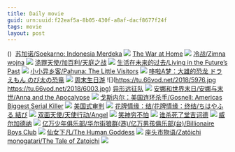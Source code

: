 ```yaml
---
title: Daily movie
guid: urn:uuid:f22eaf5a-8b05-430f-a8af-dacf8677f24f
tags: movie
layout: post
---
```


()
![]()
[苏加诺/Soekarno: Indonesia Merdeka](magnet:?xt=urn:btih:dfbc214e8624021c86c9b9a85dbbbf1ca38444e1)
![](http://img.google.com.btba.xiaoeryi.com/upload/2019/01/31/466787018P69u5.big.jpg)
[The War at Home](magnet:?xt=urn:btih:3739d95ee9e80652d324fe9308cef99db40affd1)
![](http://img.google.com.btba.xiaoeryi.com/upload/2019/01/31/8N111n36747588.big.jpg)
[冷战/Zimna wojna](magnet:?xt=urn:btih:1688ad55e2b57ca7f374b642e4ddda8c2b70cf9a)
![](http://img.google.com.btba.xiaoeryi.com/upload/2018/11/26/A449831i412425.big.jpg)
[涤罪天使/加百利/天庭之战](magnet:?xt=urn:btih:079c2c8ceea150c888d145af0dbe3b2366e78ea7)
![](http://img.google.com.btba.xiaoeryi.com/upload/2014/11/01/1J9x9Mx9Dlx9.big.jpg)
[生活在未来的过去/Living in the Future’s Past](magnet:?xt=urn:btih:6202d119baebe9f640841f20a5a89002e964f84e)
![](http://img.google.com.btba.xiaoeryi.com/upload/2019/01/31/Qb576749835811.big.jpg)
[小小异乡客/Pahuna: The Little Visitors](magnet:?xt=urn:btih:4225b13e38acb3ea8b32f465ef12d071d0bff625)
![](http://img.google.com.btba.xiaoeryi.com/upload/2019/01/31/45s4856158!677.big.jpg)
[哆啦A梦：大雄的恐龙 ドラえもん のび太の恐竜](magnet:?xt=urn:btih:855fcc150718cc1c39eed561ac5e556ba2a0b01a)
![](http://img.google.com.btba.xiaoeryi.com/upload/2019/01/30/80113R4K586458.big.jpg)
[周末生日游](ed2k://|file|周末生日游.720p.BD中字[最新电影www.66ys.tv](ED2000.COM).mp4|1246211771|3EE8C1637C96F7D78A9E755691B7E317|h=MIC47Y4VDXDJAEEOJWBEVFRE7P3TNBH6|/周末生日游.720p.BD中字.mp4)
![](https://tu.66vod.net/2018/5976.jpg
https://tu.66vod.net/2018/6003.jpg)
[异形远征队](ed2k://|file|异形远征队.720p.BD中英双字[最新电影www.66ys.tv](ED2000.COM).mp4|1698314101|03FE4A7EEF47665D7864F492BB30989A|h=NXNQYAKK6VQYGSSJCRP4UWCPFCGJEZ62|/异形远征队.720p.BD中英双字.mp4)
![](https://tu.66vod.net/2018/6036.jpg)
[安娜和世界末日/安娜与末世/Anna and the Apocalypse](magnet:?xt=urn:btih:28a2dc3b4dfd206e400002eda2d2374af83f0f34)
![](http://img.google.com.btba.xiaoeryi.com/upload/2019/01/30/4145481S641J81.big.jpg)
[戈斯内尔：美国连环杀手/Gosnell: Americas Biggest Serial Killer](magnet:?xt=urn:btih:2143bf7d1e339aef9da62c08597472dfb340bf9d)
![](http://img.google.com.btba.xiaoeryi.com/upload/2019/01/30/4t648J53557187.big.jpg)
[美国式审判](ed2k://|file|美国式审判.720p.BD中字[最新电影www.66ys.tv](ED2000.COM).mp4|805074162|65CC3E38A7D121FFF1CB7155908451D7|h=HT3X7D6AMWBZGRIAEZXQQUM4PAAUIUYK|/美.国式审判.720p.BD中字.mp4)
![](https://tu.66vod.net/2018/5986.jpg)
[花牌情缘：结/花牌情缘：终结/ちはやふる 結び](magnet:?xt=urn:btih:29c9ceadcbc567982eecfa71f19cb3d318d5a72e)
![](http://img.google.com.btba.xiaoeryi.com/upload/2018/11/02/542211g444X014.big.jpg)
[双面天使/天使行动/Angel](magnet:?xt=urn:btih:e20ba4efd0047e3b9ad1233af926d305571c77cd)
![](http://img.google.com.btba.xiaoeryi.com/upload/2019/01/30/240367c128485a.big.jpg)
[笑神穷不怕](magnet:?xt=urn:btih:XUUF6G6V7MOTLWRFH6JQF7PH4H2EMWV2)
![](http://gif-china.cc/uploads/allimg/190106/24e05fee1f07abed.jpg?h=250)
[谁杀死了堂吉诃德](ed2k://|file|谁杀死了堂吉诃德.720p.BD中字[最新电影www.66ys.tv](ED2000.COM).mp4|2079011905|F28A2DE018F8A510977660FD1A11AFD5|h=B5UMBNFWPKRYMMAJ2OU7TIKCDZMYUZVP|/谁杀死了堂吉诃德.720p.BD中字.mp4)
![](https://tu.66vod.net/2018/5987.jpg)
[威尔加德纳](ed2k://|file|威尔·加德纳.720p.BD中字[最新电影www.66ys.tv](ED2000.COM).mp4|1619913339|84F7CA1C4D6D669EFE26357A1E445CAD|h=MJEXTWS3LXZLHSEPSE2LOQLL5K5B2RK3|/威尔加德纳.720p.BD中字.mp4)
![](https://tu.66vod.net/2018/5972.jpg)
[亿万少年俱乐部/华尔街狼群(港)/亿万男孩俱乐部(台)/Billionaire Boys Club](magnet:?xt=urn:btih:d941dd7ac651cdd76d6dbc2802fa578aa2b7e9b6)
![](http://img.google.com.btba.xiaoeryi.com/upload/2019/01/30/081A58z4133714.big.jpg)
[仙女下凡/The Human Goddess](magnet:?xt=urn:btih:2d0ae5d562e2322b392fc6cc0e7ded66b63f7828)
![](http://img.google.com.btba.xiaoeryi.com/upload/2014/10/31/qq!TB_Tei!ie.big.jpg)
[座头市物语/Zatôichi monogatari/The Tale of Zatoichi](magnet:?xt=urn:btih:d01ea69ff3f60f1f93feb11e0a70195149aa81fb)
![](http://img.google.com.btba.xiaoeryi.com/upload/2014/10/31/KNINNIphNINI.big.jpg)
